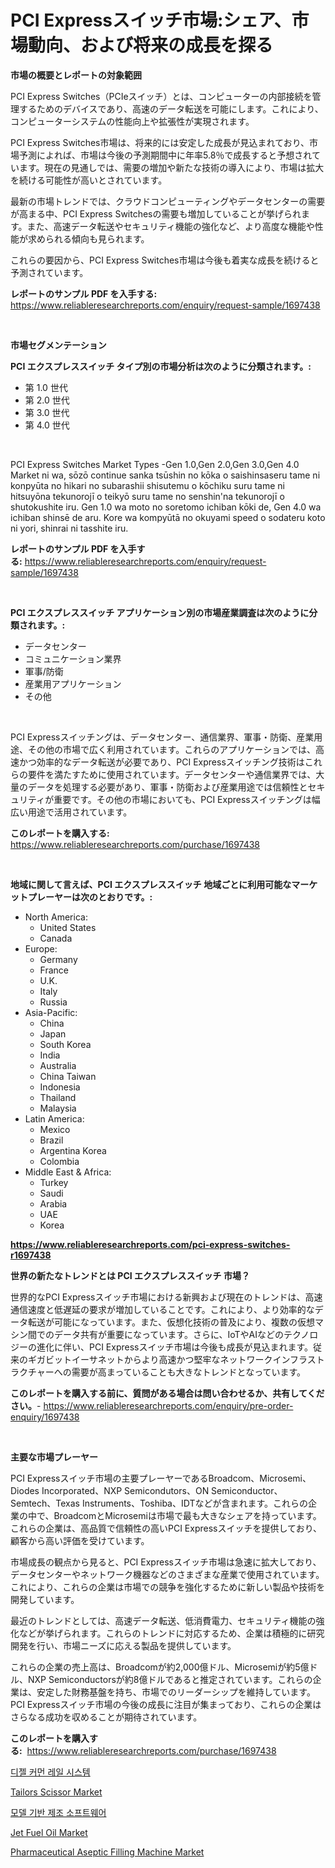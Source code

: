 <p><h1>PCI Expressスイッチ市場:シェア、市場動向、および将来の成長を探る</h1></p><p><strong>市場の概要とレポートの対象範囲</strong></p>
<p><p>PCI Express Switches（PCIeスイッチ）とは、コンピューターの内部接続を管理するためのデバイスであり、高速のデータ転送を可能にします。これにより、コンピューターシステムの性能向上や拡張性が実現されます。</p><p>PCI Express Switches市場は、将来的には安定した成長が見込まれており、市場予測によれば、市場は今後の予測期間中に年率5.8％で成長すると予想されています。現在の見通しでは、需要の増加や新たな技術の導入により、市場は拡大を続ける可能性が高いとされています。</p><p>最新の市場トレンドでは、クラウドコンピューティングやデータセンターの需要が高まる中、PCI Express Switchesの需要も増加していることが挙げられます。また、高速データ転送やセキュリティ機能の強化など、より高度な機能や性能が求められる傾向も見られます。</p><p>これらの要因から、PCI Express Switches市場は今後も着実な成長を続けると予測されています。</p></p>
<p><strong>レポートのサンプル PDF を入手する:</strong> <a href="https://www.reliableresearchreports.com/enquiry/request-sample/1697438">https://www.reliableresearchreports.com/enquiry/request-sample/1697438</a></p>
<p>&nbsp;</p>
<p><strong>市場セグメンテーション</strong></p>
<p><strong>PCI エクスプレススイッチ タイプ別の市場分析は次のように分類されます。:</strong></p>
<p><ul><li>第 1.0 世代</li><li>第 2.0 世代</li><li>第 3.0 世代</li><li>第 4.0 世代</li></ul></p>
<p>&nbsp;</p>
<p><p>PCI Express Switches Market Types -Gen 1.0,Gen 2.0,Gen 3.0,Gen 4.0 Market ni wa, sōzō continue sanka tsūshin no kōka o saishinsaseru tame ni konpyūta no hikari no subarashii shisutemu o kōchiku suru tame ni hitsuyōna tekunorojī o teikyō suru tame no senshin'na tekunorojī o shutokushite iru. Gen 1.0 wa moto no soretomo ichiban kōki de, Gen 4.0 wa ichiban shinsē de aru. Kore wa kompyūtā no okuyami speed o sodateru koto ni yori, shinrai ni tasshite iru.</p></p>
<p><strong>レポートのサンプル PDF を入手する:</strong>&nbsp;<a href="https://www.reliableresearchreports.com/enquiry/request-sample/1697438">https://www.reliableresearchreports.com/enquiry/request-sample/1697438</a></p>
<p>&nbsp;</p>
<p><strong> PCI エクスプレススイッチ アプリケーション別の市場産業調査は次のように分類されます。:</strong></p>
<p><ul><li>データセンター</li><li>コミュニケーション業界</li><li>軍事/防衛</li><li>産業用アプリケーション</li><li>その他</li></ul></p>
<p>&nbsp;</p>
<p><p>PCI Expressスイッチングは、データセンター、通信業界、軍事・防衛、産業用途、その他の市場で広く利用されています。これらのアプリケーションでは、高速かつ効率的なデータ転送が必要であり、PCI Expressスイッチング技術はこれらの要件を満たすために使用されています。データセンターや通信業界では、大量のデータを処理する必要があり、軍事・防衛および産業用途では信頼性とセキュリティが重要です。その他の市場においても、PCI Expressスイッチングは幅広い用途で活用されています。</p></p>
<p><strong>このレポートを購入する:</strong>&nbsp; <a href="https://www.reliableresearchreports.com/purchase/1697438">https://www.reliableresearchreports.com/purchase/1697438</a></p>
<p>&nbsp;</p>
<p><strong>地域に関して言えば、PCI エクスプレススイッチ 地域ごとに利用可能なマーケットプレーヤーは次のとおりです。:</strong></p>
<p><ul>
    <li>
        North America:
        <ul>
            <li>United States</li>
            <li>Canada</li>
        </ul>
    </li>
    <li>
        Europe:
        <ul>
            <li>Germany</li>
            <li>France</li>
            <li>U.K.</li>
            <li>Italy</li>
            <li>Russia</li>
        </ul>
    </li>
    <li>
        Asia-Pacific:
        <ul>
            <li>China</li>
            <li>Japan</li>
            <li>South Korea</li>
            <li>India</li>
            <li>Australia</li>
            <li>China Taiwan</li>
            <li>Indonesia</li>
            <li>Thailand</li>
            <li>Malaysia</li>
        </ul>
    </li>
    <li>
        Latin America:
        <ul>
            <li>Mexico</li>
            <li>Brazil</li>
            <li>Argentina Korea</li>
            <li>Colombia</li>
        </ul>
    </li>
    <li>
        Middle East & Africa:
        <ul>
            <li>Turkey</li>
            <li>Saudi</li>
            <li>Arabia</li>
            <li>UAE</li>
            <li>Korea</li>
        </ul>
    </li>
    </ul></p>
<p><strong><a href="https://www.reliableresearchreports.com/pci-express-switches-r1697438">https://www.reliableresearchreports.com/pci-express-switches-r1697438</a></strong>&nbsp;</p>
<p><strong>世界の新たなトレンドとは PCI エクスプレススイッチ 市場？</strong></p>
<p><p>世界的なPCI Expressスイッチ市場における新興および現在のトレンドは、高速通信速度と低遅延の要求が増加していることです。これにより、より効率的なデータ転送が可能になっています。また、仮想化技術の普及により、複数の仮想マシン間でのデータ共有が重要になっています。さらに、IoTやAIなどのテクノロジーの進化に伴い、PCI Expressスイッチ市場は今後も成長が見込まれます。従来のギガビットイーサネットからより高速かつ堅牢なネットワークインフラストラクチャーへの需要が高まっていることも大きなトレンドとなっています。</p></p>
<p><strong>このレポートを購入する前に、質問がある場合は問い合わせるか、共有してください。</strong>- <a href="https://www.reliableresearchreports.com/enquiry/pre-order-enquiry/1697438">https://www.reliableresearchreports.com/enquiry/pre-order-enquiry/1697438</a></p>
<p>&nbsp;</p>
<p><strong>主要な市場プレーヤー</strong></p>
<p><p>PCI Expressスイッチ市場の主要プレーヤーであるBroadcom、Microsemi、Diodes Incorporated、NXP Semicondutors、ON Semiconductor、Semtech、Texas Instruments、Toshiba、IDTなどが含まれます。これらの企業の中で、BroadcomとMicrosemiは市場で最も大きなシェアを持っています。これらの企業は、高品質で信頼性の高いPCI Expressスイッチを提供しており、顧客から高い評価を受けています。</p><p>市場成長の観点から見ると、PCI Expressスイッチ市場は急速に拡大しており、データセンターやネットワーク機器などのさまざまな産業で使用されています。これにより、これらの企業は市場での競争を強化するために新しい製品や技術を開発しています。</p><p>最近のトレンドとしては、高速データ転送、低消費電力、セキュリティ機能の強化などが挙げられます。これらのトレンドに対応するため、企業は積極的に研究開発を行い、市場ニーズに応える製品を提供しています。</p><p>これらの企業の売上高は、Broadcomが約2,000億ドル、Microsemiが約5億ドル、NXP Semiconductorsが約8億ドルであると推定されています。これらの企業は、安定した財務基盤を持ち、市場でのリーダーシップを維持しています。PCI Expressスイッチ市場の今後の成長に注目が集まっており、これらの企業はさらなる成功を収めることが期待されています。</p></p>
<p><strong>このレポートを購入する:</strong>&nbsp;&nbsp;<a href="https://www.reliableresearchreports.com/purchase/1697438">https://www.reliableresearchreports.com/purchase/1697438</a></p>
<p><p><a href="https://github.com/Howaoole34545/Market-Research-Report-List-1/blob/main/264158129674.md">디젤 커먼 레일 시스템</a></p><p><a href="https://view.publitas.com/reportprime-1/tailors-scissor-market-insights-into-market-cagr-market-trends-and-growth-strategies/">Tailors Scissor Market</a></p><p><a href="https://github.com/sougarounis/Market-Research-Report-List-3/blob/main/254697029673.md">모델 기반 제조 소프트웨어</a></p><p><a href="https://issuu.com/reportprime-2/docs/jet-fuel-oil-market-size-2030.pptx">Jet Fuel Oil Market</a></p><p><a href="https://gentle-editor-9db.notion.site/Pharmaceutical-Aseptic-Filling-Machine-Market-The-Key-To-Successful-Business-Strategy-Forecast-Till-0473f56ce29342b6940bc4c9319ce7f2">Pharmaceutical Aseptic Filling Machine Market</a></p></p>